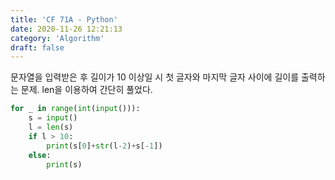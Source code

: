 ```yaml
---
title: 'CF 71A - Python'
date: 2020-11-26 12:21:13
category: 'Algorithm'
draft: false
---
```

문자열을 입력받은 후 길이가 10 이상일 시 첫 글자와 마지막 글자 사이에 길이를 출력하는 문제. len을 이용하여 간단히 풀었다.
```python
for _ in range(int(input())):
    s = input()
    l = len(s)
    if l > 10:
        print(s[0]+str(l-2)+s[-1])
    else:
        print(s)

```